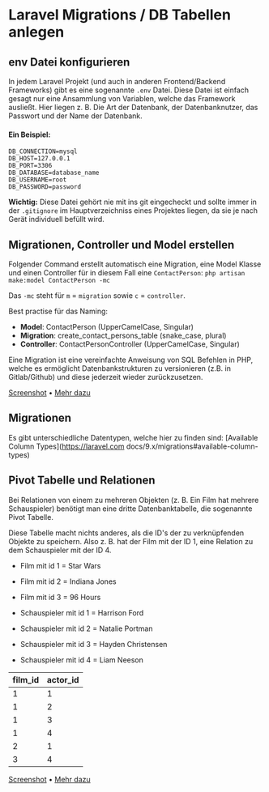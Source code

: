 # Laravel Migrations / DB Tabellen anlegen
## env Datei konfigurieren
In jedem Laravel Projekt (und auch in anderen Frontend/Backend Frameworks) gibt es eine sogenannte `.env` Datei. Diese Datei ist einfach gesagt nur eine Ansammlung von Variablen, welche das Framework ausließt. Hier liegen z. B. Die Art der Datenbank, der Datenbanknutzer, das Passwort und der Name der Datenbank.

#### Ein Beispiel:
```
DB_CONNECTION=mysql
DB_HOST=127.0.0.1
DB_PORT=3306
DB_DATABASE=database_name
DB_USERNAME=root
DB_PASSWORD=password
```

**Wichtig:** Diese Datei gehört nie mit ins git eingecheckt und sollte immer in der `.gitignore` im Hauptverzeichniss eines Projektes liegen, da sie je nach Gerät individuell befüllt wird.

## Migrationen, Controller und Model erstellen
Folgender Command erstellt automatisch eine Migration, eine Model Klasse und einen Controller für in diesem Fall eine `ContactPerson`:
`php artisan make:model ContactPerson -mc`

Das `-mc` steht für `m` = `migration` sowie `c` = `controller`.

Best practise für das Naming:
- **Model**: ContactPerson (UpperCamelCase, Singular)
- **Migration**: create_contact_persons_table (snake_case, plural)
- **Controller**: ContactPersonController (UpperCamelCase, Singular)

Eine Migration ist eine vereinfachte Anweisung von SQL Befehlen in PHP, welche es ermöglicht Datenbankstrukturen zu versionieren (z.B. in Gitlab/Github) und diese jederzeit wieder zurückzusetzen.

[Screenshot](https://svenjahn.digital/laravel_artisan.png) •  [Mehr dazu](https://laravel.com/docs/9.x/migrations#generating-migrations)

## Migrationen
Es gibt unterschiedliche Datentypen, welche hier zu finden sind:
[Available Column Types](https://laravel.com docs/9.x/migrations#available-column-types)

## Pivot Tabelle und Relationen
Bei Relationen von einem zu mehreren Objekten (z. B. Ein Film hat mehrere Schauspieler) benötigt man eine dritte Datenbanktabelle, die sogenannte Pivot Tabelle.

Diese Tabelle macht nichts anderes, als die ID's der zu verknüpfenden Objekte zu speichern. Also z. B. hat der Film mit der ID 1, eine Relation zu dem Schauspieler mit der ID 4.

- Film mit id 1 = Star Wars
- Film mit id 2 = Indiana Jones
- Film mit id 3 = 96 Hours

- Schauspieler mit id 1 = Harrison Ford
- Schauspieler mit id 2 = Natalie Portman
- Schauspieler mit id 3 = Hayden Christensen
- Schauspieler mit id 4 = Liam Neeson

| **film_id** | **actor_id** |
|-------------|--------------|
| 1           | 1            |
| 1           | 2            |
| 1           | 3            |
| 1           | 4            |
| 2           | 1            |
| 3           | 4            |

[Screenshot](https://svenjahn.digital/movie_actor.png) • [Mehr dazu](https://laravel.com/docs/9.x/eloquent-relationships#introduction)